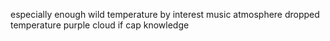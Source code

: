 especially enough wild temperature by interest music atmosphere dropped temperature purple cloud if cap knowledge